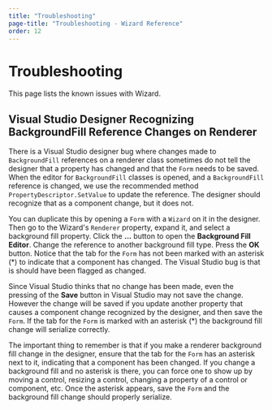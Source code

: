 ```yaml
---
title: "Troubleshooting"
page-title: "Troubleshooting - Wizard Reference"
order: 12
---
```

# Troubleshooting

This page lists the known issues with Wizard.

## Visual Studio Designer Recognizing BackgroundFill Reference Changes on Renderer

There is a Visual Studio designer bug where changes made to `BackgroundFill` references on a renderer class sometimes do not tell the designer that a property has changed and that the `Form` needs to be saved.  When the editor for `BackgroundFill` classes is opened, and a `BackgroundFill` reference is changed, we use the recommended method `PropertyDescriptor.SetValue` to update the reference.  The designer should recognize that as a component change, but it does not.

You can duplicate this by opening a `Form` with a `Wizard` on it in the designer.  Then go to the Wizard's `Renderer` property, expand it, and select a background fill property.  Click the **...** button to open the **Background Fill Editor**.  Change the reference to another background fill type.  Press the **OK** button.  Notice that the tab for the `Form` has not been marked with an asterisk (*) to indicate that a component has changed.  The Visual Studio bug is that is should have been flagged as changed.

Since Visual Studio thinks that no change has been made, even the pressing of the **Save** button in Visual Studio may not save the change.  However the change will be saved if you update another property that causes a component change recognized by the designer, and then save the `Form`.  If the tab for the `Form` is marked with an asterisk (*) the background fill change will serialize correctly.

The important thing to remember is that if you make a renderer background fill change in the designer, ensure that the tab for the `Form` has an asterisk next to it, indicating that a component has been changed.  If you change a background fill and no asterisk is there, you can force one to show up by moving a control, resizing a control, changing a property of a control or component, etc.  Once the asterisk appears, save the `Form` and the background fill change should properly serialize.
